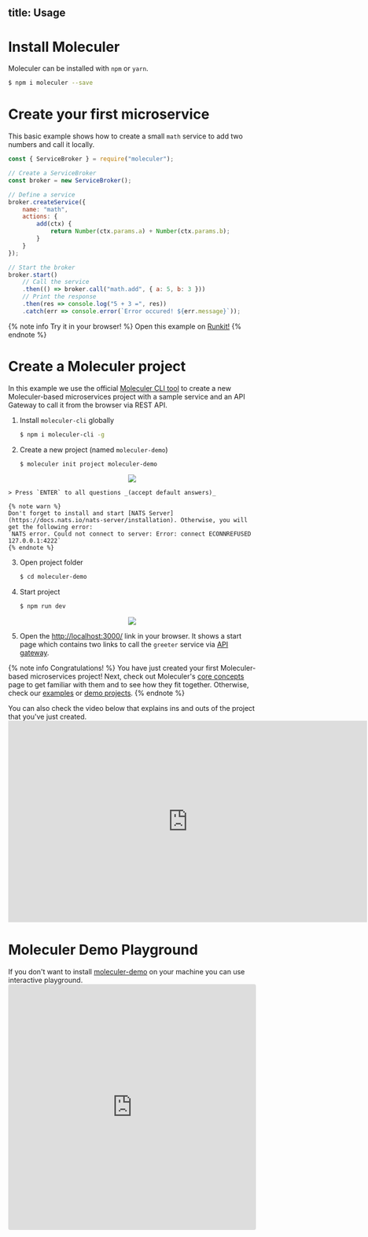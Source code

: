 title: Usage
---
# Install Moleculer

Moleculer can be installed with `npm` or `yarn`.

```bash
$ npm i moleculer --save
```

# Create your first microservice
This basic example shows how to create a small `math` service to add two numbers and call it locally.

```js
const { ServiceBroker } = require("moleculer");

// Create a ServiceBroker
const broker = new ServiceBroker();

// Define a service
broker.createService({
    name: "math",
    actions: {
        add(ctx) {
            return Number(ctx.params.a) + Number(ctx.params.b);
        }
    }
});

// Start the broker
broker.start()
    // Call the service
    .then(() => broker.call("math.add", { a: 5, b: 3 }))
    // Print the response
    .then(res => console.log("5 + 3 =", res))
    .catch(err => console.error(`Error occured! ${err.message}`));
```

{% note info Try it in your browser! %}
Open this example on [Runkit!](https://runkit.com/icebob/moleculer-usage)
{% endnote %}

# Create a Moleculer project
In this example we use the official [Moleculer CLI tool](moleculer-cli.html) to create a new Moleculer-based microservices project with a sample service and an API Gateway to call it from the browser via REST API.

1. Install `moleculer-cli` globally
    ```bash
    $ npm i moleculer-cli -g
    ```
2. Create a new project (named `moleculer-demo`)
    ```bash
    $ moleculer init project moleculer-demo
    ```
 <div align="center"><img src="assets/usage/usage-demo-1.gif" /></div>

    > Press `ENTER` to all questions _(accept default answers)_    
    
    {% note warn %}
    Don't forget to install and start [NATS Server](https://docs.nats.io/nats-server/installation). Otherwise, you will get the following error:
    `NATS error. Could not connect to server: Error: connect ECONNREFUSED 127.0.0.1:4222`
    {% endnote %}

3. Open project folder
    ```bash
    $ cd moleculer-demo
    ```

4. Start project
    ```bash
    $ npm run dev
    ```


<div align="center">
  <img src="assets/usage/usage-demo-2.gif" />
</div>

5. Open the [http://localhost:3000/](http://localhost:3000/) link in your browser. It shows a start page which contains two links to call the `greeter` service via [API gateway](https://github.com/moleculerjs/moleculer-web).

{% note info Congratulations! %}
You have just created your first Moleculer-based microservices project! Next, check out Moleculer's [core concepts](concepts.html) page to get familiar with them and to see how they fit together. Otherwise, check our [examples](examples.html) or [demo projects](https://github.com/moleculerjs/moleculer-examples).
{% endnote %}

You can also check the video below that explains ins and outs of the project that you've just created. <iframe width="730" height="410" src="https://www.youtube.com/embed/t4YR6MWrugw" frameborder="0" allow="accelerometer; autoplay; encrypted-media; gyroscope; picture-in-picture" allowfullscreen mark="crwd-mark"></iframe>


# Moleculer Demo Playground
If you don't want to install [moleculer-demo](usage.html#Create-a-Moleculer-project) on your machine you can use interactive playground. <iframe src="https://codesandbox.io/embed/github/moleculerjs/sandbox-moleculer-project/tree/master/?fontsize=14" title="moleculer-project" allow="geolocation; microphone; camera; midi; vr; accelerometer; gyroscope; payment; ambient-light-sensor; encrypted-media" style="width:100%; height:500px; border:0; border-radius: 4px; overflow:hidden;" sandbox="allow-modals allow-forms allow-popups allow-scripts allow-same-origin" mark="crwd-mark"></iframe>
